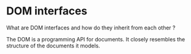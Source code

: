 # DOM interfaces

What are DOM interfaces and how do they inherit from each other ?

The DOM is a programming API for documents. It closely resembles the structure of the documents it models.
